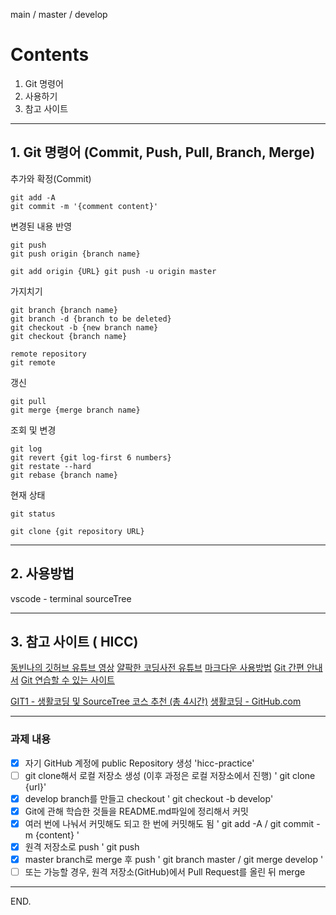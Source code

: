 main / master / develop

# Contents
1. Git 명령어
2. 사용하기
3. 참고 사이트

<hr />

## 1. Git 명령어 (Commit, Push, Pull, Branch, Merge)

추가와 확정(Commit) 

    git add -A
    git commit -m '{comment content}'

변경된 내용 반영 

    git push 
    git push origin {branch name}

    git add origin {URL} git push -u origin master

가지치기 

    git branch {branch name} 
    git branch -d {branch to be deleted} 
    git checkout -b {new branch name} 
    git checkout {branch name}

    remote repository
    git remote

갱신

    git pull 
    git merge {merge branch name}

 조회 및 변경
 
    git log 
    git revert {git log-first 6 numbers}
    git restate --hard
    git rebase {branch name}
    
현재 상태

    git status

    git clone {git repository URL}
    

<hr />

## 2. 사용방법

vscode - terminal
sourceTree

<hr />

## 3. 참고 사이트 ( HICC)

  [동빈나의 깃허브 유튜브 영상](https://youtube.com/playlist?list=PLRx0vPvlEmdD5FLIdwTM4mKBgyjv4no81)
  [얄팍한 코딩사전 유튜브](https://www.youtube.com/watch?v=FXDjmsiv8fI)
  [마크다운 사용방법](https://gist.github.com/ihoneymon/652be052a0727ad59601)
  [Git 간편 안내서](https://rogerdudler.github.io/git-guide/index.ko.html)
  [Git 연습할 수 있는 사이트](https://learngitbranching.js.org/?locale=ko)
  
  [GIT1 - 생활코딩 및 SourceTree 코스 추천 (총 4시간)](https://www.opentutorials.org/course/3837)
  [생활코딩 - GitHub.com](https://www.youtube.com/playlist?list=PLuHgQVnccGMDWjb0TWItMCfDWDs8Y3Oo7)
  
  
  
  
<hr />

### 과제 내용

- [X] 자기 GitHub 계정에 public Repository 생성 'hicc-practice'
- [ ] git clone해서 로컬 저장소 생성 (이후 과정은 로컬 저장소에서 진행) ' git clone {url}'
- [X] develop branch를 만들고 checkout ' git checkout -b develop'
- [X] Git에 관해 학습한 것들을 README.md파일에 정리해서 커밋
- [X]  여러 번에 나눠서 커밋해도 되고 한 번에 커밋해도 됨 ' git add -A / git commit -m {content} '
- [X] 원격 저장소로 push ' git push </span>
- [X] master branch로 merge 후 push ' git branch master / git merge develop '
- [ ] 또는 가능할 경우, 원격 저장소(GitHub)에서 Pull Request를 올린 뒤 merge

<hr />

END.
